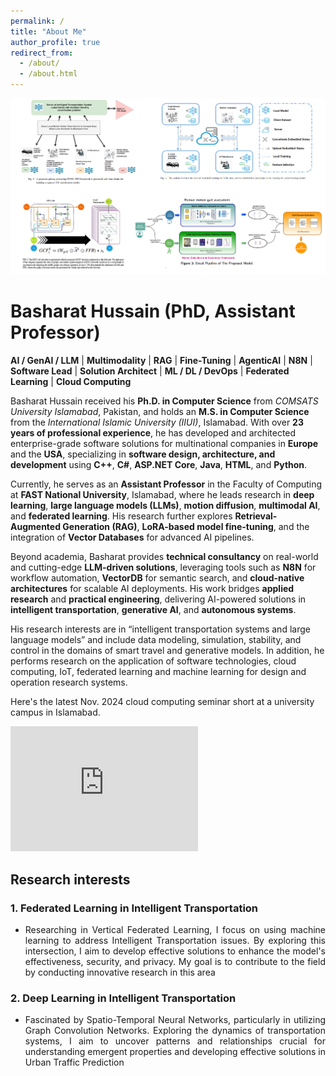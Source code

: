 ```yaml
---
permalink: /
title: "About Me"
author_profile: true
redirect_from: 
  - /about/
  - /about.html
---
```


![1pager](https://raw.githubusercontent.com/basharathussain/basharathussain.github.io/refs/heads/master/images/banner.png)

# Basharat Hussain (PhD, Assistant Professor)

**AI / GenAI / LLM** | **Multimodality** | **RAG** | **Fine-Tuning** | **AgenticAI** | **N8N** | **Software  Lead** | **Solution Architect** | **ML / DL / DevOps** | **Federated Learning** | **Cloud Computing** 

Basharat Hussain received his **Ph.D. in Computer Science** from *COMSATS University Islamabad*, Pakistan, and holds an **M.S. in Computer Science** from the *International Islamic University (IIUI)*, Islamabad. With over **23 years of professional experience**, he has developed and architected enterprise-grade software solutions for multinational companies in **Europe** and the **USA**, specializing in **software design, architecture, and development** using **C++**, **C#**, **ASP.NET Core**, **Java**, **HTML**, and **Python**.

Currently, he serves as an **Assistant Professor** in the Faculty of Computing at **FAST National University**, Islamabad, where he leads research in **deep learning**, **large language models (LLMs)**, **motion diffusion**, **multimodal AI**, and **federated learning**. His research further explores **Retrieval-Augmented Generation (RAG)**, **LoRA-based model fine-tuning**, and the integration of **Vector Databases** for advanced AI pipelines.

Beyond academia, Basharat provides **technical consultancy** on real-world and cutting-edge **LLM-driven solutions**, leveraging tools such as **N8N** for workflow automation, **VectorDB** for semantic search, and **cloud-native architectures** for scalable AI deployments. His work bridges **applied research** and **practical engineering**, delivering AI-powered solutions in **intelligent transportation**, **generative AI**, and **autonomous systems**.

His research interests are in “intelligent transportation systems and large language models” and include data modeling, simulation, stability, and control in the domains of smart travel and generative models. In addition, he performs research on the application of software technologies, cloud computing, IoT, federated learning and machine learning for design and operation research systems.

Here's the latest Nov. 2024 cloud computing seminar short at a university campus in Islamabad.

<iframe width="300" height="200" src="https://www.youtube.com/embed/DE4ExTba4fo" title="Cloud seminar video 2024" frameborder="0" allow="accelerometer; autoplay; clipboard-write; encrypted-media; gyroscope; picture-in-picture; web-share" referrerpolicy="strict-origin-when-cross-origin" allowfullscreen></iframe>


## Research interests

### 1. Federated Learning in Intelligent Transportation

- <div style="text-align: justify;">  Researching in Vertical Federated Learning, I focus on using machine learning to address Intelligent Transportation issues. By exploring this intersection, I aim to develop effective solutions to enhance the model's effectiveness, security, and privacy. My goal is to contribute to the field by conducting innovative research in this area </div>

### 2. Deep Learning in Intelligent Transportation

- <div style="text-align: justify;"> Fascinated by Spatio-Temporal Neural Networks, particularly in utilizing Graph Convolution Networks. Exploring the dynamics of transportation systems, I aim to uncover patterns and relationships crucial for understanding emergent properties and developing effective solutions in Urban Traffic Prediction </div>
